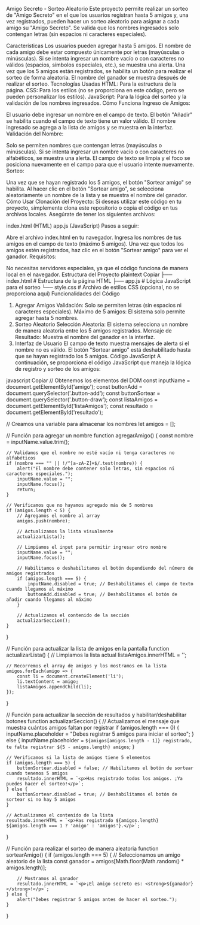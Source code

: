 Amigo Secreto - Sorteo Aleatorio
Este proyecto permite realizar un sorteo de "Amigo Secreto" en el que los usuarios registran hasta 5 amigos y, una vez registrados, pueden hacer un sorteo aleatorio para asignar a cada amigo su "Amigo Secreto". Se valida que los nombres ingresados solo contengan letras (sin espacios ni caracteres especiales).

Características
Los usuarios pueden agregar hasta 5 amigos.
El nombre de cada amigo debe estar compuesto únicamente por letras (mayúsculas o minúsculas).
Si se intenta ingresar un nombre vacío o con caracteres no válidos (espacios, símbolos especiales, etc.), se muestra una alerta.
Una vez que los 5 amigos están registrados, se habilita un botón para realizar el sorteo de forma aleatoria.
El nombre del ganador se muestra después de realizar el sorteo.
Tecnologías Usadas
HTML: Para la estructura de la página.
CSS: Para los estilos (no se proporciona en este código, pero se pueden personalizar los estilos).
JavaScript: Para la lógica del sorteo y la validación de los nombres ingresados.
Cómo Funciona
Ingreso de Amigos:

El usuario debe ingresar un nombre en el campo de texto.
El botón "Añadir" se habilita cuando el campo de texto tiene un valor válido.
El nombre ingresado se agrega a la lista de amigos y se muestra en la interfaz.
Validación del Nombre:

Solo se permiten nombres que contengan letras (mayúsculas o minúsculas). Si se intenta ingresar un nombre vacío o con caracteres no alfabéticos, se muestra una alerta.
El campo de texto se limpia y el foco se posiciona nuevamente en el campo para que el usuario intente nuevamente.
Sorteo:

Una vez que se hayan registrado los 5 amigos, el botón "Sortear amigo" se habilita.
Al hacer clic en el botón "Sortear amigo", se selecciona aleatoriamente un nombre de la lista y se muestra el nombre del ganador.
Cómo Usar
Clonación del Proyecto: Si deseas utilizar este código en tu proyecto, simplemente clona este repositorio o copia el código en tus archivos locales. Asegúrate de tener los siguientes archivos:

index.html (HTML)
app.js (JavaScript)
Pasos a seguir:

Abre el archivo index.html en tu navegador.
Ingresa los nombres de tus amigos en el campo de texto (máximo 5 amigos).
Una vez que todos los amigos estén registrados, haz clic en el botón "Sortear amigo" para ver el ganador.
Requisitos:

No necesitas servidores especiales, ya que el código funciona de manera local en el navegador.
Estructura del Proyecto
plaintext
Copiar
├── index.html   # Estructura de la página HTML
├── app.js       # Lógica JavaScript para el sorteo
└── style.css    # Archivo de estilos CSS (opcional, no se proporciona aquí)
Funcionalidades del Código
1. Agregar Amigos
Validación: Solo se permiten letras (sin espacios ni caracteres especiales).
Máximo de 5 amigos: El sistema solo permite agregar hasta 5 nombres.
2. Sorteo Aleatorio
Selección Aleatoria: El sistema selecciona un nombre de manera aleatoria entre los 5 amigos registrados.
Mensaje de Resultado: Muestra el nombre del ganador en la interfaz.
3. Interfaz de Usuario
El campo de texto muestra mensajes de alerta si el nombre no es válido.
El botón "Sortear amigo" está deshabilitado hasta que se hayan registrado los 5 amigos.
Código JavaScript
A continuación, se proporciona el código JavaScript que maneja la lógica de registro y sorteo de los amigos:

javascript
Copiar
// Obtenemos los elementos del DOM
const inputName = document.getElementById('amigo');
const buttonAdd = document.querySelector('.button-add');
const buttonSortear = document.querySelector('.button-draw');
const listaAmigos = document.getElementById('listaAmigos');
const resultado = document.getElementById('resultado');

// Creamos una variable para almacenar los nombres
let amigos = [];

// Función para agregar un nombre
function agregarAmigo() {
    const nombre = inputName.value.trim();

    // Validamos que el nombre no esté vacío ni tenga caracteres no alfabéticos
    if (nombre === "" || !/^[a-zA-Z]+$/.test(nombre)) {
        alert("El nombre debe contener solo letras, sin espacios ni caracteres especiales.");
        inputName.value = "";
        inputName.focus();
        return;
    }

    // Verificamos que no hayamos agregado más de 5 nombres
    if (amigos.length < 5) {
        // Agregamos el nombre al array
        amigos.push(nombre);

        // Actualizamos la lista visualmente
        actualizarLista();

        // Limpiamos el input para permitir ingresar otro nombre
        inputName.value = "";
        inputName.focus();

        // Habilitamos o deshabilitamos el botón dependiendo del número de amigos registrados
        if (amigos.length === 5) {
            inputName.disabled = true; // Deshabilitamos el campo de texto cuando llegamos al máximo
            buttonAdd.disabled = true; // Deshabilitamos el botón de añadir cuando llegamos al máximo
        }

        // Actualizamos el contenido de la sección
        actualizarSeccion();
    }
}

// Función para actualizar la lista de amigos en la pantalla
function actualizarLista() {
    // Limpiamos la lista actual
    listaAmigos.innerHTML = '';

    // Recorremos el array de amigos y los mostramos en la lista
    amigos.forEach(amigo => {
        const li = document.createElement('li');
        li.textContent = amigo;
        listaAmigos.appendChild(li);
    });
}

// Función para actualizar la sección de resultados y habilitar/deshabilitar botones
function actualizarSeccion() {
    // Actualizamos el mensaje que muestra cuántos amigos faltan por registrar
    if (amigos.length === 0) {
        inputName.placeholder = "Debes registrar 5 amigos para iniciar el sorteo";
    } else {
        inputName.placeholder = `${amigos[amigos.length - 1]} registrado, te falta registrar ${5 - amigos.length} amigos`;
    }

    // Verificamos si la lista de amigos tiene 5 elementos
    if (amigos.length === 5) {
        buttonSortear.disabled = false; // Habilitamos el botón de sortear cuando tenemos 5 amigos
        resultado.innerHTML = `<p>Has registrado todos los amigos. ¡Ya puedes hacer el sorteo!</p>`;
    } else {
        buttonSortear.disabled = true; // Deshabilitamos el botón de sortear si no hay 5 amigos
    }

    // Actualizamos el contenido de la lista
    resultado.innerHTML = `<p>Has registrado ${amigos.length} ${amigos.length === 1 ? 'amigo' : 'amigos'}.</p>`;
}

// Función para realizar el sorteo de manera aleatoria
function sortearAmigo() {
    if (amigos.length === 5) {
        // Seleccionamos un amigo aleatorio de la lista
        const ganador = amigos[Math.floor(Math.random() * amigos.length)];

        // Mostramos al ganador
        resultado.innerHTML = `<p>¡El amigo secreto es: <strong>${ganador}</strong>!</p>`;
    } else {
        alert("Debes registrar 5 amigos antes de hacer el sorteo.");
    }
}
